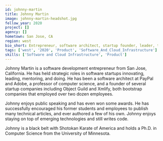 ```yaml
---
id: johnny-martin
title: Johnny Martin
image: johnny-martin-headshot.jpg
fellow_year: 2020
project: []
agency: []
hometown: San Jose, CA
region: west
bio_short: Entrepreneur, software architect, startup founder, leader, teacher. Hands-on technologist, computer science Ph.D. who still writes code.
tags: ['west', '2020', 'Product', 'Software_And_Cloud_Infrastructure']
skills: ['Software and Cloud Infrastructure', 'Product']
---
```


Johnny Martin is a software development entrepreneur from San Jose, California. He has held strategic roles in software startups innovating, leading, mentoring, and doing. He has been a software architect at PayPal and Adobe, a professor of computer science, and a founder of several startup companies including Object Guild and Xmlify, both bootstrap companies that employed over two dozen employees.

Johnny enjoys public speaking and has even won some awards. He has successfully encouraged his former students and employees to publish many technical articles, and ever authored a few of his own. Johnny enjoys staying on top of emerging technologies and still writes code.

Johnny is a black belt with Shotokan Karate of America and holds a Ph.D. in Computer Science from the University of Minnesota.
